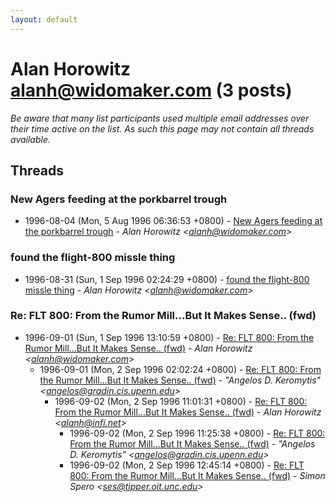 ```yaml
---
layout: default
---
```


# Alan Horowitz <alanh@widomaker.com> (3 posts)

_Be aware that many list participants used multiple email addresses over their time active on the list. As such this page may not contain all threads available._

## Threads

### New Agers feeding at the porkbarrel trough
+ 1996-08-04 (Mon, 5 Aug 1996 06:36:53 +0800) - [New Agers feeding at the porkbarrel trough](/archive/1996/08/1027003ee08f91e55743bd569380daed4eae4f4b6a9f41d878659dc730dfc27d) - _Alan Horowitz \<alanh@widomaker.com\>_

### found the flight-800 missle thing
+ 1996-08-31 (Sun, 1 Sep 1996 02:24:29 +0800) - [found the flight-800 missle thing](/archive/1996/08/b67644c1ae33222564e984cb54a3dd23267536213dcd43494bff02785b9335e4) - _Alan Horowitz \<alanh@widomaker.com\>_

### Re: FLT 800: From the Rumor Mill...But It Makes Sense.. (fwd)
+ 1996-09-01 (Sun, 1 Sep 1996 13:10:59 +0800) - [Re: FLT 800: From the Rumor Mill...But It Makes Sense.. (fwd)](/archive/1996/09/5a28ba8d765040bf63c0f4bd24ffbc893d68a95c17d8fbf89afa1047993e1da3) - _Alan Horowitz \<alanh@widomaker.com\>_
  + 1996-09-01 (Mon, 2 Sep 1996 02:02:24 +0800) - [Re: FLT 800: From the Rumor Mill...But It Makes Sense.. (fwd)](/archive/1996/09/459a54bab221ef63d51aa964c09de4cbee80b10da5980baebc547a60199d15bf) - _"Angelos D. Keromytis" \<angelos@gradin.cis.upenn.edu\>_
    + 1996-09-02 (Mon, 2 Sep 1996 11:01:31 +0800) - [Re: FLT 800: From the Rumor Mill...But It Makes Sense.. (fwd)](/archive/1996/09/3186aab43e991325c2bc0219a49852273e878f8caaa081dedfb627be748c30fe) - _Alan Horowitz \<alanh@infi.net\>_
      + 1996-09-02 (Mon, 2 Sep 1996 11:25:38 +0800) - [Re: FLT 800: From the Rumor Mill...But It Makes Sense.. (fwd)](/archive/1996/09/94b65901ef2fdd34c9851f606154c612a145a3093a9fec030bfdad27e26e7d81) - _"Angelos D. Keromytis" \<angelos@gradin.cis.upenn.edu\>_
      + 1996-09-02 (Mon, 2 Sep 1996 12:45:14 +0800) - [Re: FLT 800: From the Rumor Mill...But It Makes Sense.. (fwd)](/archive/1996/09/e7942fea113a8c5f3c1a37d66e0dde830ddce7a92f4dc750c73896cd0619e27b) - _Simon Spero \<ses@tipper.oit.unc.edu\>_


